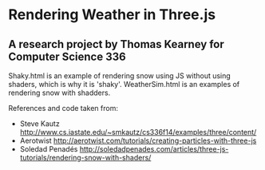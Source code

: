 Rendering Weather in Three.js
==============================
A research project by Thomas Kearney for Computer Science 336
--------------------------------------------------------------

Shaky.html is an example of rendering snow using JS without using shaders, which is why it is 'shaky'.
WeatherSim.html is an examples of rendering snow with shadders.

References and code taken from:
- Steve Kautz http://www.cs.iastate.edu/~smkautz/cs336f14/examples/three/content/
- Aerotwist http://aerotwist.com/tutorials/creating-particles-with-three-js
- Soledad Penadés http://soledadpenades.com/articles/three-js-tutorials/rendering-snow-with-shaders/


